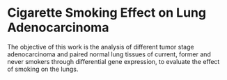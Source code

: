# Cigarette Smoking Effect on Lung Adenocarcinoma 
The objective of this work is the analysis of different tumor stage adenocarcinoma and paired normal lung tissues of current, former and never smokers through differential gene expression, to evaluate the effect of smoking on the lungs.
